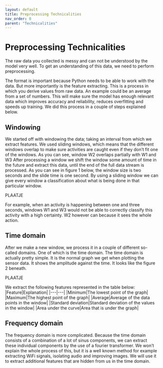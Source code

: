 ```yaml
---
layout: default
title: Preprocessing Technicalities
nav_order: 0
parent: "Technicalities"
---
```


# Preprocessing Technicalities

The raw data you collected is messy and can not be understood by the model very well. To get an understanding of this data, we need to perform preprocessing. 

The format is important because Python needs to be able to work with the data. But more importantly is the feature extracting. This is a process in which you derive values from raw data. An example could be an average from a set of numbers. This will make sure the model has enough relevant data which improves accuracy and reliability, reduces overfitting and speeds up training. We did this process in a couple of steps explained below.

## Windowing
We started off with windowing the data; taking an interval from which we extract features. We used sliding windows, which means that the different windows overlap to make sure activities are caught even if they don’t fit one of the windows. As you can see, window W2 overlaps partially with W1 and W3 After processing a window we shift the window some amount of time in the future and extract this data, until the end of the full data stream is processed. As you can see in figure 1 below, the window size is two seconds and the slide time is one second. By using a sliding window we can give every window a classification about what is being done in that particular window.

PLAATJE

For example, when an activity is happening between one and three seconds, windows W1 and W3 would not be able to correctly classify this activity with a high certainty. W2 however can because it sees the whole action.

## Time domain
After we make a new window, we process it in a couple of different so-called domains. One of which is the time domain. The time domain is actually pretty simple. It is the normal graph we get when plotting the sensor data. It shows the amplitude against the time. It looks like the figure 2 beneath.

PLAATJE

We extract the following features represented in the table below:
|Feature|Explanation|
|---|---|
|Minimum|The lowest point of the graph|
|Maximum|The highest point of the graph|
|Average|Average of the data points in the window|
|Standard deviation|Standard deviation of the values in the window|
|Area under the curve|Area that is under the graph|

## Frequency domain
The frequency domain is more complicated. Because the time domain consists of a combination of a lot of sinus components, we can extract these individual components by the use of a fourier transformer. We won’t explain the whole process of this, but it is a well known method for example extracting WiFi signals, isolating audio and improving images. We will use it to extract additional features that are hidden from us in the time domain.


